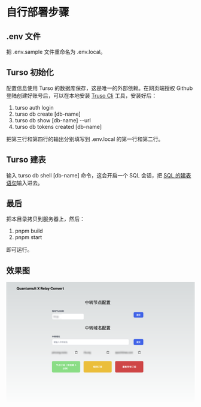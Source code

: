 # 自行部署步骤

## .env 文件

把 .env.sample 文件重命名为 .env.local。

## Turso 初始化

配置信息使用 Turso 的数据库保存，这是唯一的外部依赖。在网页端授权 Github 登陆创建好账号后，可以在本地安装 [Truso Cli](https://docs.turso.tech/reference/turso-cli) 工具，安装好后：

1. turso auth login
2. turso db create [db-name]
3. turso db show [db-name] --url
4. turso db tokens created [db-name]

把第三行和第四行的输出分别填写到 .env.local 的第一行和第二行。

## Turso 建表

输入 turso db shell [db-name] 命令，这会开启一个 SQL 会话，把 [SQL 的建表语句](./db/create_table.sql)输入进去。

## 最后

把本目录拷贝到服务器上，然后：

1. pnpm build
2. pnpm start

即可运行。

## 效果图

![配置页面](./usage.png)